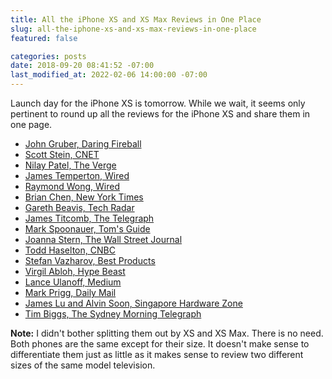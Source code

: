 ```yaml
---
title: All the iPhone XS and XS Max Reviews in One Place
slug: all-the-iphone-xs-and-xs-max-reviews-in-one-place
featured: false

categories: posts
date: 2018-09-20 08:41:52 -07:00
last_modified_at: 2022-02-06 14:00:00 -07:00
---
```


Launch day for the iPhone XS is tomorrow. While we wait, it seems only pertinent to round up all the reviews for the iPhone XS and share them in one page.

- [John Gruber, Daring Fireball](https://daringfireball.net/2018/09/the_iphones_xs)
- [Scott Stein, CNET](https://www.cnet.com/reviews/apple-iphone-xs-review/)
- [Nilay Patel, The Verge](https://www.theverge.com/2018/9/18/17871816/apple-iphone-xs-max-review-camera-processor-battery-price)
- [James Temperton, Wired](https://www.wired.co.uk/article/apple-iphone-xs-reviews)
- [Raymond Wong, Wired](https://mashable.com/feature/apple-iphone-xs-max-review/?europe=true#h1rnHH7.3aq3)
- [Brian Chen, New York Times](https://www.nytimes.com/2018/09/18/technology/personaltech/iphone-xs-max-review.html)
- [Gareth Beavis, Tech Radar](https://www.techradar.com/uk/reviews/iphone-xs-review)
- [James Titcomb, The Telegraph](https://www.telegraph.co.uk/technology/2018/09/18/iphone-xs-max-review-jumbotron-phone-want/)
- [Mark Spoonauer, Tom's Guide](https://www.tomsguide.com/us/iphone-xs-max,review-5747.html)
- [Joanna Stern, The Wall Street Journal](https://www.wsj.com/articles/iphone-xs-and-xs-max-review-sit-tight-for-the-xr-1537264800)
- [Todd Haselton, CNBC](https://www.cnbc.com/2018/09/18/iphone-xs-and-iphone-xs-max-review.html)
- [Stefan Vazharov, Best Products](https://www.bestproducts.com/tech/gadgets/a23069402/apple-iphone-xs-and-xs-max-review/)
- [Virgil Abloh, Hype Beast](https://hypebeast.com/2018/9/exclusive-virgil-abloh-apple-iphone-xs-max-review)
- [Lance Ulanoff, Medium](https://medium.com/s/story/apple-iphone-xs-and-xs-max-are-simply-excellent-d2580999b8c4)
- [Mark Prigg, Daily Mail](https://www.dailymail.co.uk/sciencetech/article-6177975/Bigger-better-way-Apples-XS-really-does-iPhone-Max.html)
- [James Lu and Alvin Soon, Singapore Hardware Zone](https://www.hardwarezone.com.sg/review-apple-iphone-xs-and-xs-max-review-x-evolved)
- [Tim Biggs, The Sydney Morning Telegraph](https://www.smh.com.au/technology/iphone-xs-max-a-photo-editor-s-take-on-apple-s-latest-and-greatest-20180918-p504i4.html)

**Note:** I didn't bother splitting them out by XS and XS Max. There is no need. Both phones are the same except for their size. It doesn't make sense to differentiate them just as little as it makes sense to review two different sizes of the same model television.

